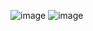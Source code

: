 
![image](https://user-images.githubusercontent.com/72241207/168463462-b7b57a79-71ec-4c92-bcac-9e02b3198803.png)
![image](https://user-images.githubusercontent.com/72241207/168463463-96a2845b-b57a-4a50-843c-5fa8a5f25bac.png)
